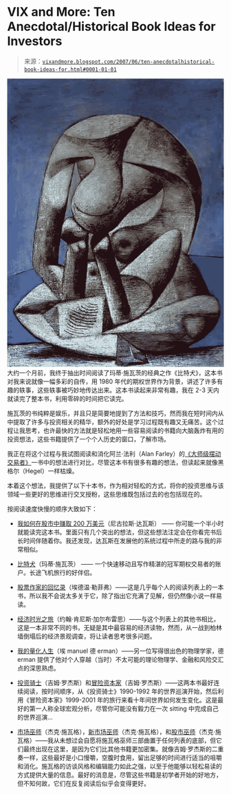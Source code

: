 <!--yml

category: 未分类

date: 2024-05-18 19:12:02

-->

# VIX and More: Ten Anecdotal/Historical Book Ideas for Investors

> 来源：[`vixandmore.blogspot.com/2007/06/ten-anecdotalhistorical-book-ideas-for.html#0001-01-01`](http://vixandmore.blogspot.com/2007/06/ten-anecdotalhistorical-book-ideas-for.html#0001-01-01)

![](img/fc184fbbe24d3d7329e387ebeabdfb94.png)大约一个月前，我终于抽出时间阅读了玛蒂·施瓦茨的经典之作《比特犬》，这本书对我来说就像一幅多彩的自传，用 1980 年代的期权世界作为背景，讲述了许多有趣的轶事，这些轶事被巧妙地传达出来。这本书读起来非常有趣，我在 2-3 天内就读完了整本书，利用零碎的时间把它读完。

施瓦茨的书纯粹是娱乐，并且只是简要地提到了方法和技巧，然而我在短时间内从中提取了许多与投资相关的精华，额外的好处是学习过程既有趣又无痛苦。这个过程让我思考，也许最快的方法就是轻松地用一些容易阅读的书籍向大脑轰炸有用的投资想法，这些书籍提供了一个个人历史的窗口，了解市场。

我正在将这个过程与我试图阅读和消化阿兰·法利（Alan Farley）的[《大师级摆动交易者》](http://www.amazon.com/Master-Swing-Trader-Outstanding-Opportunities/dp/0071363092/ref=pd_bbs_sr_1/105-1842513-2805206?ie=UTF8&s=books&qid=1181066750&sr=8-1)一书中的想法进行对比，尽管这本书有很多有趣的想法，但读起来就像黑格尔（Hegel）一样枯燥。

本着这个想法，我提供了以下十本书，作为相对轻松的方式，将你的投资思维与该领域一些更好的思维进行交叉授粉，这些思维既包括过去的也包括现在的。

按阅读速度快慢的顺序大致如下：

+   [我如何在股市中赚取 200 万美元](http://www.amazon.com/How-Made-000-Stock-Market/dp/0818403969/ref=pd_bbs_sr_1/105-1842513-2805206?ie=UTF8&s=books&qid=1181066946&sr=1-1)（尼古拉斯·达瓦斯） —— 你可能一个半小时就能读完这本书。里面只有几个突出的想法，但这些想法注定会在你看完书后长时间伴随着你。我还发现，达瓦斯在发展他的系统过程中所走的路与我的非常相似。

+   [比特犬](http://www.amazon.com/Pit-Bull-Lessons-Streets-Champion/dp/0887309569/ref=pd_bbs_sr_1/105-1842513-2805206?ie=UTF8&s=books&qid=1181065754&sr=8-1)（玛蒂·施瓦茨） —— 一个快速移动且写作精湛的冠军期权交易者的账户。长途飞机旅行的好伴侣。

+   [股票作家的回忆录](http://www.amazon.com/Reminiscences-Stock-Operator-Investment-Classics/dp/0471770884/ref=pd_bbs_sr_1/105-1842513-2805206?ie=UTF8&s=books&qid=1181067400&sr=1-1)（埃德温·勒菲弗）——这是几乎每个人的阅读列表上的一本书，所以我不会说太多关于它，除了指出它充满了见解，但仍然像小说一样易读。

+   [经济时光之旅](http://www.amazon.com/Journey-Through-Economic-Time-Firsthand/dp/0395741750/ref=sr_1_1/105-1842513-2805206?ie=UTF8&s=books&qid=1181067798&sr=1-1)（约翰·肯尼斯·加尔布雷思）——与这个列表上的其他书相比，这是一本非常不同的书，无疑是其中最容易的经济读物，然而，从一战到柏林墙倒塌后的经济景观调查，将让读者思考很多问题。

+   [我的量化人生](http://www.amazon.com/My-Life-Quant-Reflections-Physics/dp/0471394203/ref=pd_bbs_sr_1/105-1842513-2805206?ie=UTF8&s=books&qid=1181068118&sr=1-1)（埃 manuel 德 erman）——另一位写得很出色的物理学家，德 erman 提供了他对个人穿越（当时）不太可能的理论物理学、金融和风险交汇点的深思熟虑。

+   [投资骑士](http://www.amazon.com/Investment-Biker-Around-World-Rogers/dp/0812968719/ref=pd_bbs_sr_1/105-1842513-2805206?ie=UTF8&s=books&qid=1181068413&sr=1-1)（吉姆·罗杰斯）和[冒险资本家](http://www.amazon.com/Adventure-Capitalist-Ultimate-Road-Trip/dp/0812967267/ref=sr_1_3/105-1842513-2805206?ie=UTF8&s=books&qid=1181068450&sr=1-3)（吉姆·罗杰斯）——这两本书最好连续阅读，按时间顺序，从《投资骑士》1990-1992 年的世界巡演开始，然后利用《冒险资本家》1999-2001 年的旅行来看十年间世界如何发生变化。这是最好的第一人称全球宏观分析，尽管你可能没有毅力在一次 sitting 中完成自己的世界巡演…

+   [市场巫师](http://www.amazon.com/Market-Wizards-Interviews-Top-Traders/dp/1592802974/ref=pd_bbs_sr_1/105-1842513-2805206?ie=UTF8&s=books&qid=1181068974&sr=1-1)（杰克·施瓦格），[新市场巫师](http://www.amazon.com/New-Market-Wizards-Conversations-Americas/dp/0887306675/ref=pd_bxgy_b_text_b/105-1842513-2805206?ie=UTF8&qid=1181068974&sr=1-1)（杰克·施瓦格），和[股市巫师](http://www.amazon.com/Stock-Market-Wizards-Interviews-Americas/dp/0066620597/ref=pd_sim_b_3/105-1842513-2805206?ie=UTF8&qid=1181068974&sr=1-1)（杰克·施瓦格）——我从未想过会自愿将施瓦格巫师三部曲置于任何列表的底部，但它们最终出现在这里，是因为它们比其他书籍更加密集。就像吉姆·罗杰斯的二重奏一样，这些最好是小口慢嚼，空腹时食用，留出足够的时间进行适当的咀嚼和消化。施瓦格的访谈风格和编辑能力如此之强，以至于他能够以轻松易读的方式提供大量的信息。最好的消息是，尽管这些书籍是初学者开始的好地方，但不知何故，它们在反复阅读后似乎会变得更好。

